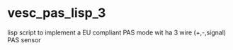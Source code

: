 # vesc_pas_lisp_3
lisp script to implement a EU compliant PAS mode wit ha 3 wire (+,-,signal) PAS sensor
